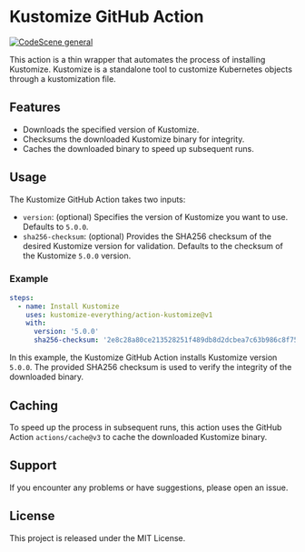 # Kustomize GitHub Action

[![CodeScene general](https://codescene.io/images/analyzed-by-codescene-badge.svg)](https://codescene.io/projects/44667)

This action is a thin wrapper that automates the process of installing Kustomize. Kustomize is a standalone tool to customize Kubernetes objects through a kustomization file.

## Features

- Downloads the specified version of Kustomize.
- Checksums the downloaded Kustomize binary for integrity.
- Caches the downloaded binary to speed up subsequent runs.

## Usage

The Kustomize GitHub Action takes two inputs:

- `version`: (optional) Specifies the version of Kustomize you want to use. Defaults to `5.0.0`.
- `sha256-checksum`: (optional) Provides the SHA256 checksum of the desired Kustomize version for validation. Defaults to the checksum of the Kustomize `5.0.0` version.

### Example

```yaml
steps:
  - name: Install Kustomize
    uses: kustomize-everything/action-kustomize@v1
    with:
      version: '5.0.0'
      sha256-checksum: '2e8c28a80ce213528251f489db8d2dcbea7c63b986c8f7595a39fc76ff871cd7'
```

In this example, the Kustomize GitHub Action installs Kustomize version `5.0.0`. The provided SHA256 checksum is used to verify the integrity of the downloaded binary.

## Caching

To speed up the process in subsequent runs, this action uses the GitHub Action `actions/cache@v3` to cache the downloaded Kustomize binary.

## Support

If you encounter any problems or have suggestions, please open an issue.

## License

This project is released under the MIT License.
